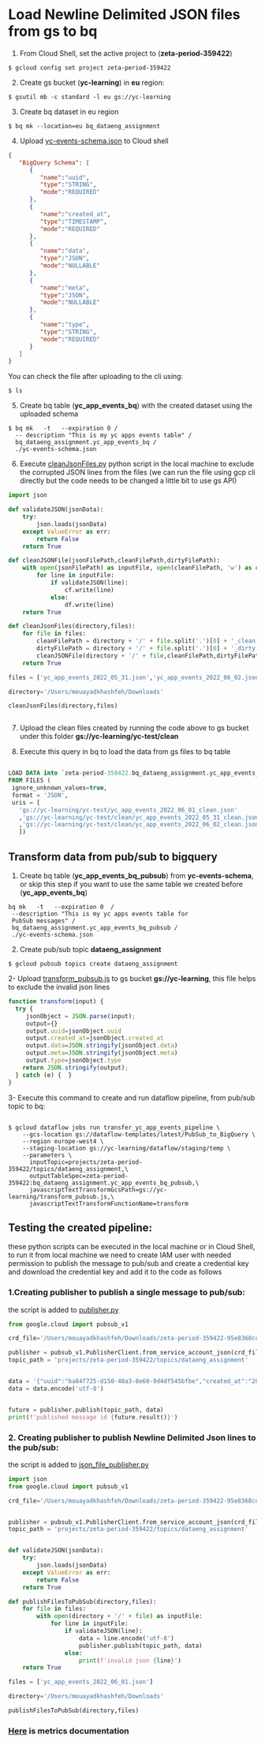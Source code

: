 # Load Newline Delimited JSON files from gs to bq

1. From Cloud Shell, set the active project to (**zeta-period-359422**)

``` shell
$ gcloud config set project zeta-period-359422
```

2. Create gs bucket (**yc-learning**) in **eu** region:

``` shell
$ gsutil mb -c standard -l eu gs://yc-learning
```

3. Create bq dataset in eu region

``` shell
$ bq mk --location=eu bq_dataeng_assignment
```

4. Upload [yc-events-schema.json](yc-events-schema.json) to Cloud shell

```json
{ 
   "BigQuery Schema": [
      {
         "name":"uuid",
         "type":"STRING",
         "mode":"REQUIRED"
      },
      {
         "name":"created_at",
         "type":"TIMESTAMP",
         "mode":"REQUIRED"
      },
      {
         "name":"data",
         "type":"JSON",
         "mode":"NULLABLE"
      },
      {
         "name":"meta",
         "type":"JSON",
         "mode":"NULLABLE"
      },
      {
         "name":"type",
         "type":"STRING",
         "mode":"REQUIRED"
      }
   ]
}
```

You can check the file after uploading to the cli using:
``` shell
$ ls
```

5. Create bq table (**yc_app_events_bq**) with the created dataset using the uploaded schema

``` shell
$ bq mk   -t   --expiration 0 /
  -- description "This is my yc apps events table" /
  bq_dataeng_assignment.yc_app_events_bq /
  ./yc-events-schema.json

```

6. Execute [cleanJsonFiles.py](cleanJsonFiles.py) python script in the local machine to exclude the corrupted JSON lines from the files (we can run the file using gcp cli directly but the code needs to be changed a little bit to use gs API)

``` python
import json

def validateJSON(jsonData):
    try:
        json.loads(jsonData)
    except ValueError as err:
        return False
    return True

def cleanJSONFile(jsonFilePath,cleanFilePath,dirtyFilePath):
    with open(jsonFilePath) as inputFile, open(cleanFilePath, 'w') as cf, open(dirtyFilePath, 'w') as df:
        for line in inputFile:
            if validateJSON(line):
                cf.write(line)
            else:
                df.write(line)
    return True

def cleanJsonFiles(directory,files):
    for file in files:
        cleanFilePath = directory + '/' + file.split('.')[0] + '_clean.json'
        dirtyFilePath = directory + '/' + file.split('.')[0] + '_dirty.json'
        cleanJSONFile(directory + '/' + file,cleanFilePath,dirtyFilePath)
    return True

files = ['yc_app_events_2022_05_31.json','yc_app_events_2022_06_02.json','yc_app_events_2022_06_01.json']

directory='/Users/mouayadkhashfeh/Downloads'

cleanJsonFiles(directory,files)



```

7. Upload the clean files created by running the code above to gs bucket under this folder **gs://yc-learning/yc-test/clean**

8. Execute this query in bq to load the data from gs files to bq table

``` sql

LOAD DATA into `zeta-period-359422.bq_dataeng_assignment.yc_app_events_bq`
FROM FILES (
 ignore_unknown_values=true,
 format = 'JSON',
 uris = [
   'gs://yc-learning/yc-test/yc_app_events_2022_06_01_clean.json'
   ,'gs://yc-learning/yc-test/clean/yc_app_events_2022_05_31_clean.json'
   ,'gs://yc-learning/yc-test/clean/yc_app_events_2022_06_02_clean.json'
   ])

```


## Transform data from pub/sub to bigquery

1. Create bq table (**yc_app_events_bq_pubsub**) from **yc-events-schema**, or skip this step if you want to use the same table we created before (**yc_app_events_bq**)

``` shell
bq mk   -t   --expiration 0  /
 --description "This is my yc apps events table for 
 PubSub messages" /
 bq_dataeng_assignment.yc_app_events_bq_pubsub /
 ./yc-events-schema.json
```

2. Create pub/sub topic **dataeng_assignment**

``` shell
$ gcloud pubsub topics create dataeng_assignment
```

2- Upload [transform_pubsub.js](transform_pubsub.js) to gs bucket **gs://yc-learning**, this file helps to exclude the invalid json lines 

``` js
function transform(input) {
  try {  
     jsonObject = JSON.parse(input); 
     output={}
     output.uuid=jsonObject.uuid
     output.created_at=jsonObject.created_at
     output.data=JSON.stringify(jsonObject.data)
     output.meta=JSON.stringify(jsonObject.meta)
     output.type=jsonObject.type
    return JSON.stringify(output);
  } catch (e) {  }
}
```

3- Execute this command to create and run dataflow pipeline, from pub/sub topic to bq:

``` shell

$ gcloud dataflow jobs run transfer_yc_app_events_pipeline \
    --gcs-location gs://dataflow-templates/latest/PubSub_to_BigQuery \
    --region europe-west4 \
    --staging-location gs://yc-learning/dataflow/staging/temp \
    --parameters \
      inputTopic=projects/zeta-period-359422/topics/dataeng_assignment,\
      outputTableSpec=zeta-period-359422:bq_dataeng_assignment.yc_app_events_bq_pubsub,\
      javascriptTextTransformGcsPath=gs://yc-learning/transform_pubsub.js,\
      javascriptTextTransformFunctionName=transform

```
## Testing the created pipeline:

these python scripts can be executed in the local machine or in Cloud Shell, to run it from local machine we need to create IAM user with needed permission to publish the message to pub/sub and create a credential key and download the credential key and add it to the code as follows 

### 1.Creating publisher to publish a single message to pub/sub:

the script is added to [publisher.py](gcp/publisher.py)

``` python
from google.cloud import pubsub_v1

crd_file='/Users/mouayadkhashfeh/Downloads/zeta-period-359422-95e8368cd3ce.json'

publisher = pubsub_v1.PublisherClient.from_service_account_json(crd_file)
topic_path = 'projects/zeta-period-359422/topics/dataeng_assignment'


data = '{"uuid":"ba84f725-d150-40a3-8e60-9d4df545bfbe","created_at":"2022-05-31T23:09:17.805Z","data":{"site_id":1001},"meta":{"site_id":1001},"type":"html_vacancy_search"}'
data = data.encode('utf-8')


future = publisher.publish(topic_path, data)
print(f'published message id {future.result()}')


```

### 2. Creating publisher to publish Newline Delimited Json lines to the pub/sub:

the script is added to [json_file_publisher.py](gcp/json_file_publisher.py)

``` python
import json
from google.cloud import pubsub_v1

crd_file='/Users/mouayadkhashfeh/Downloads/zeta-period-359422-95e8368cd3ce.json'


publisher = pubsub_v1.PublisherClient.from_service_account_json(crd_file)
topic_path = 'projects/zeta-period-359422/topics/dataeng_assignment'


def validateJSON(jsonData):
    try:
        json.loads(jsonData)
    except ValueError as err:
        return False
    return True

def publishFilesToPubSub(directory,files):
    for file in files:
        with open(directory + '/' + file) as inputFile:
            for line in inputFile:
                if validateJSON(line):
                    data = line.encode('utf-8')
                    publisher.publish(topic_path, data)
                else:
                    print(f'invalid json {line}')
    return True

files = ['yc_app_events_2022_06_01.json']

directory='/Users/mouayadkhashfeh/Downloads'

publishFilesToPubSub(directory,files)

```

### [Here](metrics/README.md) is metrics documentation 
